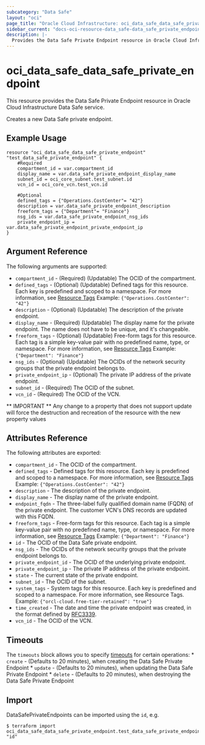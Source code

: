 ```yaml
---
subcategory: "Data Safe"
layout: "oci"
page_title: "Oracle Cloud Infrastructure: oci_data_safe_data_safe_private_endpoint"
sidebar_current: "docs-oci-resource-data_safe-data_safe_private_endpoint"
description: |-
  Provides the Data Safe Private Endpoint resource in Oracle Cloud Infrastructure Data Safe service
---
```


# oci_data_safe_data_safe_private_endpoint
This resource provides the Data Safe Private Endpoint resource in Oracle Cloud Infrastructure Data Safe service.

Creates a new Data Safe private endpoint.


## Example Usage

```hcl
resource "oci_data_safe_data_safe_private_endpoint" "test_data_safe_private_endpoint" {
	#Required
	compartment_id = var.compartment_id
	display_name = var.data_safe_private_endpoint_display_name
	subnet_id = oci_core_subnet.test_subnet.id
	vcn_id = oci_core_vcn.test_vcn.id

	#Optional
	defined_tags = {"Operations.CostCenter"= "42"}
	description = var.data_safe_private_endpoint_description
	freeform_tags = {"Department"= "Finance"}
	nsg_ids = var.data_safe_private_endpoint_nsg_ids
	private_endpoint_ip = var.data_safe_private_endpoint_private_endpoint_ip
}
```

## Argument Reference

The following arguments are supported:

* `compartment_id` - (Required) (Updatable) The OCID of the compartment.
* `defined_tags` - (Optional) (Updatable) Defined tags for this resource. Each key is predefined and scoped to a namespace. For more information, see [Resource Tags](https://docs.cloud.oracle.com/iaas/Content/General/Concepts/resourcetags.htm)  Example: `{"Operations.CostCenter": "42"}` 
* `description` - (Optional) (Updatable) The description of the private endpoint.
* `display_name` - (Required) (Updatable) The display name for the private endpoint. The name does not have to be unique, and it's changeable.
* `freeform_tags` - (Optional) (Updatable) Free-form tags for this resource. Each tag is a simple key-value pair with no predefined name, type, or namespace. For more information, see [Resource Tags](https://docs.cloud.oracle.com/iaas/Content/General/Concepts/resourcetags.htm)  Example: `{"Department": "Finance"}` 
* `nsg_ids` - (Optional) (Updatable) The OCIDs of the network security groups that the private endpoint belongs to. 
* `private_endpoint_ip` - (Optional) The private IP address of the private endpoint.
* `subnet_id` - (Required) The OCID of the subnet.
* `vcn_id` - (Required) The OCID of the VCN.


** IMPORTANT **
Any change to a property that does not support update will force the destruction and recreation of the resource with the new property values

## Attributes Reference

The following attributes are exported:

* `compartment_id` - The OCID of the compartment.
* `defined_tags` - Defined tags for this resource. Each key is predefined and scoped to a namespace. For more information, see [Resource Tags](https://docs.cloud.oracle.com/iaas/Content/General/Concepts/resourcetags.htm)  Example: `{"Operations.CostCenter": "42"}` 
* `description` - The description of the private endpoint.
* `display_name` - The display name of the private endpoint.
* `endpoint_fqdn` - The three-label fully qualified domain name (FQDN) of the private endpoint. The customer VCN's DNS records are updated with this FQDN.
* `freeform_tags` - Free-form tags for this resource. Each tag is a simple key-value pair with no predefined name, type, or namespace. For more information, see [Resource Tags](https://docs.cloud.oracle.com/iaas/Content/General/Concepts/resourcetags.htm)  Example: `{"Department": "Finance"}` 
* `id` - The OCID of the Data Safe private endpoint.
* `nsg_ids` - The OCIDs of the network security groups that the private endpoint belongs to. 
* `private_endpoint_id` - The OCID of the underlying private endpoint.
* `private_endpoint_ip` - The private IP address of the private endpoint. 
* `state` - The current state of the private endpoint.
* `subnet_id` - The OCID of the subnet.
* `system_tags` - System tags for this resource. Each key is predefined and scoped to a namespace. For more information, see Resource Tags. Example: `{"orcl-cloud.free-tier-retained": "true"}` 
* `time_created` - The date and time the private endpoint was created, in the format defined by [RFC3339](https://tools.ietf.org/html/rfc3339).
* `vcn_id` - The OCID of the VCN.

## Timeouts

The `timeouts` block allows you to specify [timeouts](https://registry.terraform.io/providers/oracle/oci/latest/docs/guides/changing_timeouts) for certain operations:
	* `create` - (Defaults to 20 minutes), when creating the Data Safe Private Endpoint
	* `update` - (Defaults to 20 minutes), when updating the Data Safe Private Endpoint
	* `delete` - (Defaults to 20 minutes), when destroying the Data Safe Private Endpoint


## Import

DataSafePrivateEndpoints can be imported using the `id`, e.g.

```
$ terraform import oci_data_safe_data_safe_private_endpoint.test_data_safe_private_endpoint "id"
```

